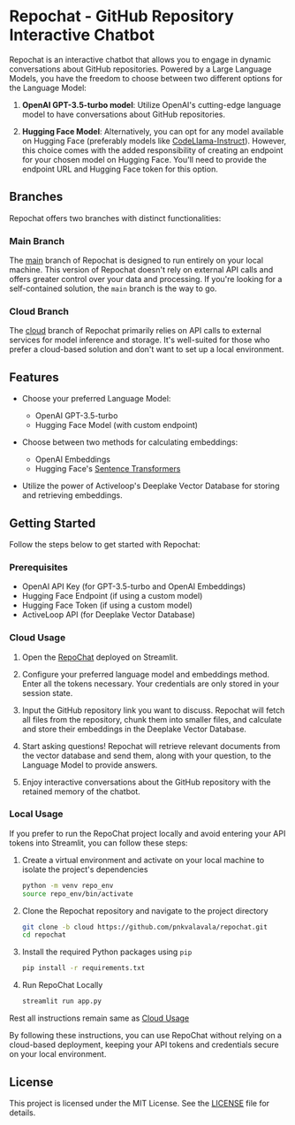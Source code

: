 # Repochat - GitHub Repository Interactive Chatbot

Repochat is an interactive chatbot that allows you to engage in dynamic conversations about GitHub repositories. Powered by a Large Language Models, you have the freedom to choose between two different options for the Language Model:

1. **OpenAI GPT-3.5-turbo model**: Utilize OpenAI's cutting-edge language model to have conversations about GitHub repositories.

2. **Hugging Face Model**: Alternatively, you can opt for any model available on Hugging Face (preferably models like [CodeLlama-Instruct](https://huggingface.co/codellama/CodeLlama-13b-Instruct-hf)). However, this choice comes with the added responsibility of creating an endpoint for your chosen model on Hugging Face. You'll need to provide the endpoint URL and Hugging Face token for this option.

## Branches

Repochat offers two branches with distinct functionalities:

### Main Branch

The [main](https://github.com/pnkvalavala/repochat) branch of Repochat is designed to run entirely on your local machine. This version of Repochat doesn't rely on external API calls and offers greater control over your data and processing. If you're looking for a self-contained solution, the `main` branch is the way to go.

### Cloud Branch

The [cloud](https://github.com/pnkvalavala/repochat/tree/cloud) branch of Repochat primarily relies on API calls to external services for model inference and storage. It's well-suited for those who prefer a cloud-based solution and don't want to set up a local environment.

## Features

- Choose your preferred Language Model:
  - OpenAI GPT-3.5-turbo
  - Hugging Face Model (with custom endpoint)

- Choose between two methods for calculating embeddings:
  - OpenAI Embeddings
  - Hugging Face's [Sentence Transformers](https://huggingface.co/docs/hub/sentence-transformers)

- Utilize the power of Activeloop's Deeplake Vector Database for storing and retrieving embeddings.

## Getting Started

Follow the steps below to get started with Repochat:

### Prerequisites

- OpenAI API Key (for GPT-3.5-turbo and OpenAI Embeddings)
- Hugging Face Endpoint (if using a custom model)
- Hugging Face Token (if using a custom model)
- ActiveLoop API (for Deeplake Vector Database)

### Cloud Usage

1. Open the [RepoChat](https://repochat.streamlit.app/) deployed on Streamlit.

2. Configure your preferred language model and embeddings method. Enter all the tokens necessary. Your credentials are only stored in your session state.

3. Input the GitHub repository link you want to discuss. Repochat will fetch all files from the repository, chunk them into smaller files, and calculate and store their embeddings in the Deeplake Vector Database.

4. Start asking questions! Repochat will retrieve relevant documents from the vector database and send them, along with your question, to the Language Model to provide answers.

5. Enjoy interactive conversations about the GitHub repository with the retained memory of the chatbot.

### Local Usage

If you prefer to run the RepoChat project locally and avoid entering your API tokens into Streamlit, you can follow these steps:

1. Create a virtual environment and activate on your local machine to isolate the project's dependencies

   ```bash
   python -m venv repo_env
   source repo_env/bin/activate
   ```

2. Clone the Repochat repository and navigate to the project directory

   ```bash
   git clone -b cloud https://github.com/pnkvalavala/repochat.git
   cd repochat
   ```

3. Install the required Python packages using `pip`

   ```bash
   pip install -r requirements.txt
   ```

4. Run RepoChat Locally

   ```bash
   streamlit run app.py
   ```

Rest all instructions remain same as [Cloud Usage](#cloud-usage)

By following these instructions, you can use RepoChat without relying on a cloud-based deployment, keeping your API tokens and credentials secure on your local environment.

## License

This project is licensed under the MIT License. See the [LICENSE](LICENSE) file for details.
